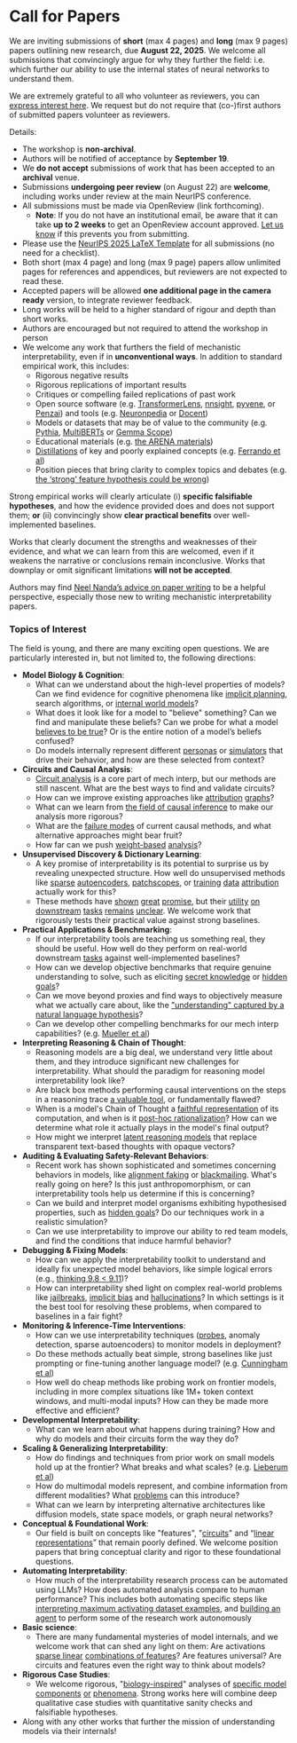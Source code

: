 # Call for Papers
We are inviting submissions of **short** (max 4 pages) and **long** (max 9 pages) papers outlining new research, due **August 22, 2025**. We welcome all submissions that convincingly argue for why they further the field: i.e. which further our ability to use the internal states of neural networks to understand them. 

We are extremely grateful to all who volunteer as reviewers, you can [express interest here](https://www.google.com/url?q=https://docs.google.com/forms/d/e/1FAIpQLSdiw1SJllzoTz_nqzDTzTOGb9DV3W_truQyh-WvYj_QGIi7Mg/viewform?usp%3Ddialog&sa=D&source=editors&ust=1753175434126138&usg=AOvVaw1Dwm7-akV20JzrCzQjc20a). We request but do not require that (co-)first authors of submitted papers volunteer as reviewers. 

Details: 
* The workshop is **non-archival**.
* Authors will be notified of acceptance by **September 19**.
* We **do not accept** submissions of work that has been accepted to an **archival** venue.
* Submissions **undergoing peer review** (on August 22) are **welcome**, including works under review at the main NeurIPS conference.
* All submissions must be made via OpenReview (link forthcoming).
  * **Note**: If you do not have an institutional email, be aware that it can take **up to 2 weeks** to get an OpenReview account approved. [Let us know](mailto:neurips2025@mechinterpworkshop.com) if this prevents you from submitting.
* Please use the [NeurIPS 2025 LaTeX Template](https://www.google.com/url?q=https://media.neurips.cc/Conferences/NeurIPS2025/Styles.zip&sa=D&source=editors&ust=1753175434127960&usg=AOvVaw3xhNLolE3tBm9qZUs7ZC6S) for all submissions (no need for a checklist).
* Both short (max 4 page) and long (max 9 page) papers allow unlimited pages for references and appendices, but reviewers are not expected to read these.
* Accepted papers will be allowed **one additional page in the camera ready** version, to integrate reviewer feedback.
* Long works will be held to a higher standard of rigour and depth than short works.
* Authors are encouraged but not required to attend the workshop in person
* We welcome any work that furthers the field of mechanistic interpretability, even if in **unconventional ways**. In addition to standard empirical work, this includes:
  * Rigorous negative results
  * Rigorous replications of important results
  * Critiques or compelling failed replications of past work
  * Open source software (e.g. [TransformerLens](https://www.google.com/url?q=https://github.com/neelnanda-io/TransformerLens&sa=D&source=editors&ust=1753175434129598&usg=AOvVaw2A7D5VdiRYdgtzL3Nkp2Uk), [nnsight](https://www.google.com/url?q=https://github.com/ndif-team/nnsight&sa=D&source=editors&ust=1753175434129697&usg=AOvVaw0u8TkODFh57b2yh92jVjC8), [pyvene](https://www.google.com/url?q=https://github.com/stanfordnlp/pyvene/tree/main/pyvene/models/mlp&sa=D&source=editors&ust=1753175434129799&usg=AOvVaw24-Cnu8e7ZqXXq4H5RbnIW), or [Penzai](https://www.google.com/url?q=https://github.com/google-deepmind/penzai&sa=D&source=editors&ust=1753175434129899&usg=AOvVaw2suZxeB43DI3ggq3wiKWLq)) and tools (e.g. [Neuronpedia](https://www.google.com/url?q=http://neuronpedia.org&sa=D&source=editors&ust=1753175434130014&usg=AOvVaw1mJM2TZk-34RkcaEeJg7-2) or [Docent](https://www.google.com/url?q=https://transluce.org/introducing-docent&sa=D&source=editors&ust=1753175434130175&usg=AOvVaw23iRNn5Zis9XySDbeKPNhh))
  * Models or datasets that may be of value to the community (e.g. [Pythia](https://www.google.com/url?q=https://arxiv.org/abs/2304.01373&sa=D&source=editors&ust=1753175434130380&usg=AOvVaw3ha-Rj6ahSTeyfz9jGXcQw), [MultiBERTs](https://www.google.com/url?q=https://arxiv.org/abs/2106.16163&sa=D&source=editors&ust=1753175434130487&usg=AOvVaw2So4NBhbq5m2VCZ7HDcZp_) or [Gemma Scope](https://www.google.com/url?q=https://arxiv.org/abs/2408.05147&sa=D&source=editors&ust=1753175434130590&usg=AOvVaw3IPx_7z5FLW7THhK13AlKz))
  * Educational materials (e.g. [the ARENA materials](https://www.google.com/url?q=https://arena3-chapter1-transformer-interp.streamlit.app/&sa=D&source=editors&ust=1753175434130907&usg=AOvVaw09IHahc25eobdN8LcHyKpU))
  * [Distillations](https://www.google.com/url?q=https://distill.pub/2017/research-debt/&sa=D&source=editors&ust=1753175434131067&usg=AOvVaw27A6c335JE_36vtUZ33rgl) of key and poorly explained concepts (e.g. [Ferrando et al](https://www.google.com/url?q=https://arxiv.org/abs/2405.00208&sa=D&source=editors&ust=1753175434131334&usg=AOvVaw1aJb3rxNKEZSm7M6cXgXpd))
  * Position pieces that bring clarity to complex topics and debates (e.g. [the ‘strong’ feature hypothesis could be wrong](https://www.google.com/url?q=https://www.alignmentforum.org/posts/tojtPCCRpKLSHBdpn/the-strong-feature-hypothesis-could-be-wrong&sa=D&source=editors&ust=1753175434131659&usg=AOvVaw0krwP_XsDEraj9mO2OsaFC))

Strong empirical works will clearly articulate (i) **specific falsifiable hypotheses**, and how the evidence provided does and does not support them; **or** (ii) convincingly show **clear practical benefits** over well-implemented baselines. 

Works that clearly document the strengths and weaknesses of their evidence, and what we can learn from this are welcomed, even if it weakens the narrative or conclusions remain inconclusive. Works that downplay or omit significant limitations **will not be accepted**. 

Authors may find [Neel Nanda’s advice on paper writing](https://www.google.com/url?q=https://www.alignmentforum.org/posts/eJGptPbbFPZGLpjsp/highly-opinionated-advice-on-how-to-write-ml-papers&sa=D&source=editors&ust=1753175434132965&usg=AOvVaw2vBFurLtQJqvmXMAu5eFVR) to be a helpful perspective, especially those new to writing mechanistic interpretability papers. 
### Topics of Interest
The field is young, and there are many exciting open questions. We are particularly interested in, but not limited to, the following directions: 
* **Model Biology & Cognition**:
  * What can we understand about the high-level properties of models? Can we find evidence for cognitive phenomena like [implicit planning](https://www.google.com/url?q=https://transformer-circuits.pub/2025/attribution-graphs/biology.html%23dives-poems&sa=D&source=editors&ust=1753175434133900&usg=AOvVaw13mJzeQP5NskqA4dNHGJea), search algorithms, or [internal world models](https://www.google.com/url?q=https://arxiv.org/abs/2210.13382&sa=D&source=editors&ust=1753175434134034&usg=AOvVaw2Qskk_TsGd-3iKJyvfW549)?
  * What does it look like for a model to "believe" something? Can we find and manipulate these beliefs? Can we probe for what a model [believes to be true](https://www.google.com/url?q=https://arxiv.org/abs/2310.06824&sa=D&source=editors&ust=1753175434134388&usg=AOvVaw1QQuDx8eOMESD0MnwIpgyP)? Or is the entire notion of a model’s beliefs confused?
  * Do models internally represent different [personas](https://www.google.com/url?q=https://arxiv.org/abs/2406.12094&sa=D&source=editors&ust=1753175434134677&usg=AOvVaw3pBATLZr4jS5pRKRcLJH0T) or [simulators](https://www.google.com/url?q=https://www.nature.com/articles/s41586-023-06647-8&sa=D&source=editors&ust=1753175434134801&usg=AOvVaw2kbszJeetuBniBfIa0Oc0D) that drive their behavior, and how are these selected from context?
* **Circuits and Causal Analysis**:
  * [Circuit analysis](https://www.google.com/url?q=https://distill.pub/2020/circuits/zoom-in/&sa=D&source=editors&ust=1753175434135330&usg=AOvVaw09q_KtdViXd0oPk3aq1uOD) is a core part of mech interp, but our methods are still nascent. What are the best ways to find and validate circuits?
  * How can we improve existing approaches like [attribution](https://www.google.com/url?q=https://arxiv.org/abs/2406.11944&sa=D&source=editors&ust=1753175434135668&usg=AOvVaw3kQKsfyZWfs0C79LtyjVsz) [graphs](https://www.google.com/url?q=https://transformer-circuits.pub/2025/attribution-graphs/methods.html&sa=D&source=editors&ust=1753175434135774&usg=AOvVaw3Ti6fB5Tvh-8woCkt9QQqP)?
  * What can we learn from [the field of causal inference](https://www.google.com/url?q=https://arxiv.org/abs/2407.04690&sa=D&source=editors&ust=1753175434136016&usg=AOvVaw2hDXp6_VqpppK6qTbQUSyy) to make our analysis more rigorous?
  * What are the [failure modes](https://www.google.com/url?q=https://arxiv.org/abs/2307.15771&sa=D&source=editors&ust=1753175434136231&usg=AOvVaw13vwIR-SOTWSsCJfoEs9FN) of current causal methods, and what alternative approaches might bear fruit?
  * How far can we push [weight-based](https://www.google.com/url?q=https://arxiv.org/abs/2301.05217&sa=D&source=editors&ust=1753175434136560&usg=AOvVaw2QCBr39Im1DQpM8hMUCxbn) [analysis](https://www.google.com/url?q=https://arxiv.org/abs/2410.08417&sa=D&source=editors&ust=1753175434136666&usg=AOvVaw3S3oMBo9sEIXEIUEbPpUI9)?
* **Unsupervised Discovery & Dictionary Learning**:
  * A key promise of interpretability is its potential to surprise us by revealing unexpected structure. How well do unsupervised methods like [sparse](https://www.google.com/url?q=https://arxiv.org/abs/2103.15949&sa=D&source=editors&ust=1753175434137082&usg=AOvVaw10vN-VHHh3Vz-JBeqxJlwd) [autoencoders](https://www.google.com/url?q=https://transformer-circuits.pub/2023/monosemantic-features&sa=D&source=editors&ust=1753175434137232&usg=AOvVaw1FzSZkexTCuFhgNmRJxJkp), [patch](https://www.google.com/url?q=https://arxiv.org/abs/2401.06102&sa=D&source=editors&ust=1753175434137370&usg=AOvVaw0fkMjdf0pmlQiNIg3e_uLJ)[scopes](https://www.google.com/url?q=https://arxiv.org/abs/2403.10949v2&sa=D&source=editors&ust=1753175434137445&usg=AOvVaw39PmR5Ig3rHw-EcpB10pAk), or [training](https://www.google.com/url?q=https://proceedings.mlr.press/v70/koh17a?ref%3Dhttps://githubhelp.com&sa=D&source=editors&ust=1753175434137558&usg=AOvVaw1isquYX8PssgY8dJJWbAuU) [data](https://www.google.com/url?q=https://arxiv.org/abs/2308.03296&sa=D&source=editors&ust=1753175434137637&usg=AOvVaw3QtioucEG7D_f32zYJ96HT) [attribution](https://www.google.com/url?q=https://arxiv.org/abs/2205.11482&sa=D&source=editors&ust=1753175434137718&usg=AOvVaw2SnsCAURsl1jcf59RrMmQ9) actually work for this?
  * These methods have [shown](https://www.google.com/url?q=https://transformer-circuits.pub/2024/scaling-monosemanticity/index.html&sa=D&source=editors&ust=1753175434137909&usg=AOvVaw06vkxVSG2Noj44OUuf9tme) [great](https://www.google.com/url?q=https://transformer-circuits.pub/2025/attribution-graphs/biology.html&sa=D&source=editors&ust=1753175434138015&usg=AOvVaw3p7wOBH5Q6tmhlh59mHWM6) [promise](https://www.google.com/url?q=https://arxiv.org/abs/2503.10965&sa=D&source=editors&ust=1753175434138102&usg=AOvVaw0RaCxnwXX0q7C3aFhln8kx), but their [utility](https://www.google.com/url?q=https://arxiv.org/abs/2502.16681&sa=D&source=editors&ust=1753175434138199&usg=AOvVaw0oQzpCWhoZB0azWyCcI6KZ) [on](https://www.google.com/url?q=https://www.tilderesearch.com/blog/sieve&sa=D&source=editors&ust=1753175434138325&usg=AOvVaw07ptCUPLEYs9R_xhTImojz) [downstream](https://www.google.com/url?q=https://arxiv.org/abs/2501.17148&sa=D&source=editors&ust=1753175434138451&usg=AOvVaw2yd8Gh6qHa3zD4J4waGg3n) [tasks](https://www.google.com/url?q=https://transformer-circuits.pub/2024/features-as-classifiers/index.html&sa=D&source=editors&ust=1753175434138567&usg=AOvVaw2J06ui1hpKDf_2V_NfM5BT) [remains](https://www.google.com/url?q=https://arxiv.org/abs/2502.04382&sa=D&source=editors&ust=1753175434138642&usg=AOvVaw2H3o3q1CE8HqEoci_a2ZNW) [unclear](https://www.google.com/url?q=https://www.alignmentforum.org/posts/4uXCAJNuPKtKBsi28/negative-results-for-saes-on-downstream-tasks&sa=D&source=editors&ust=1753175434138813&usg=AOvVaw0O5I8ZzSXiNvrVw9_S-izR). We welcome work that rigorously tests their practical value against strong baselines.
* **Practical Applications & Benchmarking**:
  * If our interpretability tools are teaching us something real, they should be useful. How well do they perform on real-world downstream [tasks](https://www.google.com/url?q=https://www.lesswrong.com/posts/wGRnzCFcowRCrpX4Y/downstream-applications-as-validation-of-interpretability&sa=D&source=editors&ust=1753175434139423&usg=AOvVaw1iRxy6LjCXIkwBj8NKzLTk) against well-implemented baselines?
  * How can we develop objective benchmarks that require genuine understanding to solve, such as eliciting [secret knowledge](https://www.google.com/url?q=https://arxiv.org/abs/2505.14352&sa=D&source=editors&ust=1753175434139715&usg=AOvVaw0PH63m9tbkADiMObmX8Kfp) or [hidden goals](https://www.google.com/url?q=https://arxiv.org/abs/2503.10965&sa=D&source=editors&ust=1753175434139809&usg=AOvVaw0zqX1yFRv_6O7wnqgiVqpO)?
  * Can we move beyond proxies and find ways to objectively measure what we actually care about, like the ["understanding" captured by a natural language hypothesis](https://www.google.com/url?q=https://arxiv.org/abs/2502.04382&sa=D&source=editors&ust=1753175434140154&usg=AOvVaw2jfLMCjRydi5AHcgk0NeIR)?
  * Can we develop other compelling benchmarks for our mech interp capabilities? (e.g. [Mueller et al](https://www.google.com/url?q=https://arxiv.org/abs/2504.13151&sa=D&source=editors&ust=1753175434140456&usg=AOvVaw3X24ggU_710kNZaUcLJ3W2))
* **Interpreting Reasoning & Chain of Thought**:
  * Reasoning models are a big deal, we understand very little about them, and they introduce significant new challenges for interpretability. What should the paradigm for reasoning model interpretability look like?
  * Are black box methods performing causal interventions on the steps in a reasoning trace [a valuable tool](https://www.google.com/url?q=https://arxiv.org/abs/2506.19143&sa=D&source=editors&ust=1753175434141279&usg=AOvVaw3oA43_wFU-aMWrh2onoqXn), or fundamentally flawed?
  * When is a model's Chain of Thought a [faithful representation](https://www.google.com/url?q=https://arxiv.org/abs/2305.04388&sa=D&source=editors&ust=1753175434141553&usg=AOvVaw14vuoqMXhWMnhH5UYX7hdi) of its computation, and when is it [post-hoc rationalization](https://www.google.com/url?q=https://arxiv.org/abs/2503.08679&sa=D&source=editors&ust=1753175434141697&usg=AOvVaw1ARnTNLK6t4WhQd-xIEv8C)? How can we determine what role it actually plays in the model's final output?
  * How might we interpret [latent reasoning models](https://www.google.com/url?q=https://arxiv.org/abs/2412.06769&sa=D&source=editors&ust=1753175434141982&usg=AOvVaw0YOQDsCnc8fvtqtUnas1JR) that replace transparent text-based thoughts with opaque vectors?
* **Auditing & Evaluating Safety-Relevant Behaviors**:
  * Recent work has shown sophisticated and sometimes concerning behaviors in models, like [alignment faking](https://www.google.com/url?q=https://arxiv.org/abs/2412.14093&sa=D&source=editors&ust=1753175434142504&usg=AOvVaw3i-WR56d74DoOL3PtV04tf) or [blackmailing](https://www.google.com/url?q=https://www.anthropic.com/research/agentic-misalignment&sa=D&source=editors&ust=1753175434142716&usg=AOvVaw27FgwBdUkS6H2Ik3G7INpx). What's really going on here? Is this just anthropomorphism, or can interpretability tools help us determine if this is concerning?
  * Can we build and interpret model organisms exhibiting hypothesised properties, such as [hidden goals](https://www.google.com/url?q=https://arxiv.org/abs/2503.10965&sa=D&source=editors&ust=1753175434143208&usg=AOvVaw3tHJ4F73mm2IWoup_zcoVr)? Do our techniques work in a realistic simulation?
  * Can we use interpretability to improve our ability to red team models, and find the conditions that induce harmful behavior?
* **Debugging & Fixing Models**:
  * How can we apply the interpretability toolkit to understand and ideally fix unexpected model behaviors, like simple logical errors (e.g., [thinking 9.8 < 9.11](https://www.google.com/url?q=https://transluce.org/observability-interface&sa=D&source=editors&ust=1753175434143978&usg=AOvVaw3BKMkJd8TwcM5HAVXRkH9Y))?
  * How can interpretability shed light on complex real-world problems like [jailbreaks](https://www.google.com/url?q=https://transformer-circuits.pub/2025/attribution-graphs/biology.html%23dives-jailbreak&sa=D&source=editors&ust=1753175434144289&usg=AOvVaw3Xj_V-0aqskD4-Gf5V8Pdr), [implicit bias](https://www.google.com/url?q=https://arxiv.org/abs/2506.10922&sa=D&source=editors&ust=1753175434144406&usg=AOvVaw3fxcV37TcKoe--Z5VhSieZ) and [hallucinations](https://www.google.com/url?q=https://arxiv.org/abs/2411.14257&sa=D&source=editors&ust=1753175434144490&usg=AOvVaw27e-9hyBZkSWODQTofP7N-)? In which settings is it the best tool for resolving these problems, when compared to baselines in a fair fight?
* **Monitoring & Inference-Time Interventions**:
  * How can we use interpretability techniques ([probes](https://www.google.com/url?q=https://arxiv.org/abs/2102.12452&sa=D&source=editors&ust=1753175434144915&usg=AOvVaw3m1ctZUmw8rmqPuBbu1dj3), anomaly detection, sparse autoencoders) to monitor models in deployment?
  * Do these methods actually beat simple, strong baselines like just prompting or fine-tuning another language model? (e.g. [Cunningham et al](https://www.google.com/url?q=https://alignment.anthropic.com/2025/cheap-monitors/&sa=D&source=editors&ust=1753175434145267&usg=AOvVaw1zkSFhBzsdnPo2pXenBIvF))
  * How well do cheap methods like probing work on frontier models, including in more complex situations like 1M+ token context windows, and multi-modal inputs? How can they be made more effective and efficient?
* **Developmental Interpretability**:
  * What can we learn about what happens during training? How and why do models and their circuits form the way they do?
* **Scaling & Generalizing Interpretability**:
  * How do findings and techniques from prior work on small models hold up at the frontier? What breaks and what scales? (e.g. [Lieberum et al](https://www.google.com/url?q=https://arxiv.org/abs/2307.09458&sa=D&source=editors&ust=1753175434146566&usg=AOvVaw0AG5X1FBWBRjDEBcgUdtqj))
  * How do multimodal models represent, and combine information from different modalities? What [problems](https://www.google.com/url?q=https://openreview.net/pdf?id%3DVUhRdZp8ke&sa=D&source=editors&ust=1753175434146874&usg=AOvVaw2ILQBMe00fG0DdoBuCkKTJ) can this introduce?
  * What can we learn by interpreting alternative architectures like diffusion models, state space models, or graph neural networks?
* **Conceptual & Foundational Work**:
  * Our field is built on concepts like "features", "[circuits](https://www.google.com/url?q=https://distill.pub/2020/circuits/zoom-in/&sa=D&source=editors&ust=1753175434147473&usg=AOvVaw06MkqRMc20O2O8RFeuaJQ6)" and “[linear representations](https://www.google.com/url?q=https://transformer-circuits.pub/2024/july-update/index.html%23linear-representations&sa=D&source=editors&ust=1753175434147633&usg=AOvVaw0hGl8BsXZQlpgiqXfQ6d4b)” that remain poorly defined. We welcome position papers that bring conceptual clarity and rigor to these foundational questions.
* **Automating Interpretability**:
  * How much of the interpretability research process can be automated using LLMs? How does automated analysis compare to human performance? This includes both automating specific steps like [interpreting maximum activating dataset examples](https://www.google.com/url?q=https://openaipublic.blob.core.windows.net/neuron-explainer/paper/index.html&sa=D&source=editors&ust=1753175434148550&usg=AOvVaw2jwKmsNm1srM06CNE9G9Hq), and [building an agent](https://www.google.com/url?q=https://arxiv.org/abs/2404.14394&sa=D&source=editors&ust=1753175434148722&usg=AOvVaw1ZNV-ehngydQvPH2JCYamm) to perform some of the research work autonomously
* **Basic science**:
  * There are many fundamental mysteries of model internals, and we welcome work that can shed any light on them: Are activations [sparse linear](https://www.google.com/url?q=https://arxiv.org/abs/1601.03764&sa=D&source=editors&ust=1753175434149309&usg=AOvVaw0_8YUps_Jz0_h8x_z3FEZ2) [combinations of features](https://www.google.com/url?q=https://transformer-circuits.pub/2022/toy_model/index.html&sa=D&source=editors&ust=1753175434149429&usg=AOvVaw17hsQcEyH102Nq7mD9dVIp)? Are features universal? Are circuits and features even the right way to think about models?
* **Rigorous Case Studies**:
  * We welcome rigorous, "[biology-inspired](https://www.google.com/url?q=https://distill.pub/2020/circuits/curve-circuits/&sa=D&source=editors&ust=1753175434149948&usg=AOvVaw1a7llKkpelg8Sybdzue0PW)" analyses of [specific model](https://www.google.com/url?q=https://arxiv.org/abs/2310.04625&sa=D&source=editors&ust=1753175434150085&usg=AOvVaw33J-prOvqTKaY0uIpnXlx_) [components](https://www.google.com/url?q=https://transformer-circuits.pub/2024/scaling-monosemanticity/index.html&sa=D&source=editors&ust=1753175434150191&usg=AOvVaw3SsRhfUyCYMr3OOEhOW7ft) [or](https://www.google.com/url?q=https://arxiv.org/abs/2305.01610&sa=D&source=editors&ust=1753175434150264&usg=AOvVaw3-YxBt0RC3qBn3snTCJ_e4) [phenomena](https://www.google.com/url?q=https://arxiv.org/abs/2306.09346&sa=D&source=editors&ust=1753175434150342&usg=AOvVaw1CGgIZ7-YvT9rkPwoOxWSB). Strong works here will combine deep qualitative case studies with quantitative sanity checks and falsifiable hypotheses.
* Along with any other works that further the mission of understanding models via their internals!